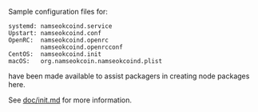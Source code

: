 Sample configuration files for:
```
systemd: namseokcoind.service
Upstart: namseokcoind.conf
OpenRC:  namseokcoind.openrc
         namseokcoind.openrcconf
CentOS:  namseokcoind.init
macOS:   org.namseokcoin.namseokcoind.plist
```
have been made available to assist packagers in creating node packages here.

See [doc/init.md](../../doc/init.md) for more information.
